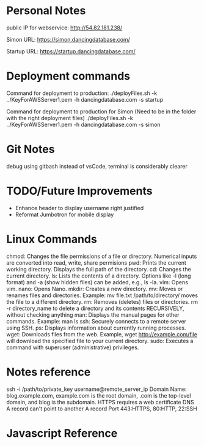 # Personal Notes

public IP for webservice: http://54.82.181.238/

Simon URL: https://simon.dancingdatabase.com/

Startup URL: https://startup.dancingdatabase.com/

# Deployment commands

Command for deployment to production:
./deployFiles.sh -k ../KeyForAWSServer1.pem -h dancingdatabase.com -s startup

Command for deployment to production for Simon (Need to be in the folder with the right deployment files)
./deployFiles.sh -k ../KeyForAWSServer1.pem -h dancingdatabase.com -s simon

# Git Notes

debug using gitbash instead of vsCode, terminal is considerably clearer

# TODO/Future Improvements

- Enhance header to display username right justified
- Reformat Jumbotron for mobile display

# Linux Commands
chmod: Changes the file permissions of a file or directory. Numerical inputs are converted into read, write, share permisions
pwd: Prints the current working directory. Displays the full path of the directory.
cd: Changes the current directory.
ls: Lists the contents of a directory. Options like -l (long format) and -a (show hidden files) can be added, e.g., ls -la.
vim: Opens vim.
nano: Opens Nano.
mkdir: Creates a new directory.
mv: Moves or renames files and directories. Example: mv file.txt /path/to/directory/ moves the file to a different directory.
rm: Removes (deletes) files or directories. rm -r directory_name to delete a directory and its contents RECURSIVELY, without checking anything
man: Displays the manual pages for other commands. Example: man ls
ssh: Securely connects to a remote server using SSH.
ps: Displays information about currently running processes.
wget: Downloads files from the web. Example, wget http://example.com/file will download the specified file to your current directory.
sudo: Executes a command with superuser (administrative) privileges.

# Notes reference

ssh -i /path/to/private_key username@remote_server_ip
Domain Name: blog.example.com, example.com is the root domain, .com is the top-level domain, and blog is the subdomain.
HTTPS requires a web certificate
DNS A record can't point to another A record
Port 443:HTTPS, 80:HTTP, 22:SSH

# Javascript Reference

